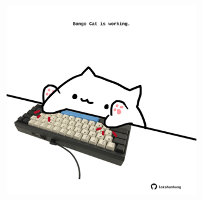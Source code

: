 <!-- built at 05/05/2024, 12:00:41 UTC -->
<p align="center">
  <img width="500" height="500" src="./ReadmeImage.svg">
</p>
